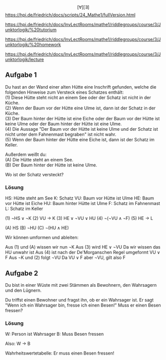 
$$
[\forall]
[\exists]
$$
https://hpi.de/friedrich/docs/scripts/24_Mathe1/fullVersion.html

https://hpi.de/friedrich/docs/InvLectRooms/mathe1/riddlegroups/course/3/Junktorlogik/%20tutorium

https://hpi.de/friedrich/docs/InvLectRooms/mathe1/riddlegroups/course/3/Junktorlogik/%20homework

https://hpi.de/friedrich/docs/InvLectRooms/mathe1/riddlegroups/course/3/Junktorlogik/lecture


## Aufgabe 1

Du hast an der Wand einer alten Hütte eine Inschrift gefunden, welche die folgenden Hinweise zum Versteck eines Schatzes enthält:  
(1) Diese Hütte steht nicht an einem See oder der Schatz ist nicht in der Küche.  
(2) Wenn der Baum vor der Hütte eine Ulme ist, dann ist der Schatz in der Küche.  
(3) Der Baum hinter der Hütte ist eine Eiche oder der Baum vor der Hütte ist keine Ulme oder der Baum hinter der Hütte ist eine Ulme.  
(4) Die Aussage "Der Baum vor der Hütte ist keine Ulme und der Schatz ist nicht unter dem Fahnenmast begraben" ist nicht wahr.  
(5) Wenn der Baum hinter der Hütte eine Eiche ist, dann ist der Schatz im Keller.

Außerdem weißt du:  
(A) Die Hütte steht an einem See.  
(B) Der Baum hinter der Hütte ist keine Ulme.

Wo ist der Schatz versteckt?

### Lösung

HS: Hütte steht am See
K: Schatz
VU: Baum vor Hütte ist Ulme
HE: Baum vor Hütte ist Eiche
HU: Baum hinter Hütte ist Ulme
F: Schatz im Fahnenmast
L: Schatz im Keller

(1) $\lnot\text{HS} \lor \lnot \text{K}$
(2) VU -> K
(3) $\text{HE} \lor \lnot \text{VU} \lor \text{HU}$
(4) $\lnot(\lnot \text{VU} \land \lnot \text{F})$
(5) HE -> L

(A) HS
(B) $\lnot \text{HU}$
(C) $\lnot(\text{HU} \land \text{HE})$

Wir können umformen und ableiten:

Aus (1) und (A) wissen wir nun $\lnot \text{K}$ 
Aus (3) wird  $\text{HE} \lor \lnot \text{VU}$ Da wir wissen das HU unwahr ist
Aus (4) ist nach der De'Morganschen Regel umgeformt $\text{VU} \lor \text{F}$
Aus $\lnot \text{K}$ und (2) folgt $\lnot \text{VU}$
Da $\text{VU} \lor \text{F}$ aber $\lnot \text{VU}$, gilt also F

## Aufgabe 2

Du bist in einer Wüste mit zwei Stämmen als Bewohnern, den Wahrsagern und den Lügnern.

Du triffst einen Bewohner und fragst ihn, ob er ein Wahrsager ist. Er sagt "Wenn ich ein Wahrsager bin, fresse ich einen Besen!" Muss er einen Besen fressen?

### Lösung

W: Person ist Wahrsager
B: Muss Besen fressen

Also: W -> B

Wahrheitswertetabelle: Er muss einen Besen fressen!